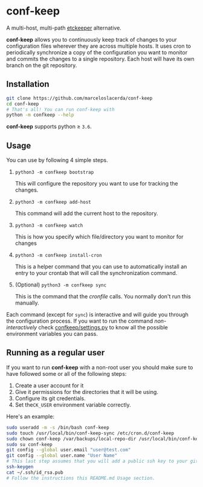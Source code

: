 # conf-keep

A multi-host, multi-path [etckeeper](https://etckeeper.branchable.com/) alternative.

**conf-keep** allows you to continuously keep track of changes to your configuration files
wherever they are across multiple hosts. It uses cron to periodically synchronize a copy of the configuration
you want to monitor and commits the changes to a single repository. Each host will have its own branch on the git
repository.

## Installation

```bash
git clone https://github.com/marceloslacerda/conf-keep
cd conf-keep
# That's all! You can run conf-keep with
python -m confkeep --help
```

**conf-keep** supports python ≥ `3.6`.

## Usage

You can use by following 4 simple steps.

1. `python3 -m confkeep bootstrap`

   This will configure the repository you want to use for tracking the changes. 
2. `python3 -m confkeep add-host`

   This command will add the current host to the repository.
3. `python3 -m confkeep watch`
   
   This is how you specify which file/directory you want to monitor for changes
4. `python3 -m confkeep install-cron`

   This is a helper command that you can use to automatically install an entry to your crontab that will call the
synchronization command.

5. (Optional) `python3 -m confkeep sync`

   This is the command that the *cronfile* calls. You normally don't run this manually.

Each command (except for `sync`) is interactive and will guide you through the configuration process.
If you want to run the command *non-interactively* check [confkeep/settings.py](confkeep/settings.py) to know all the possible environment
variables you can pass.

## Running as a regular user

If you want to run **conf-keep** with a non-root user you should make sure to have followed some or all of the following
steps:
1. Create a user account for it
2. Give it permissions for the directories that it will be using.
3. Configure its git credentials.
4. Set the`CK_USER` environment variable correctly.

Here's an example:

```bash
sudo useradd -m -s /bin/bash conf-keep
sudo touch /usr/local/bin/conf-keep-sync /etc/cron.d/conf-keep
sudo chown conf-keep /var/backups/local-repo-dir /usr/local/bin/conf-keep-sync /etc/cron.d/conf-keep
sudo su conf-keep
git config --global user.email "user@test.com"
git config --global user.name "User Name"
# This last step assumes that you will add a public ssh key to your git host. Adjust it to your necessities.
ssh-keygen
cat ~/.ssh/id_rsa.pub
# Follow the instructions this README.md Usage section.
```
